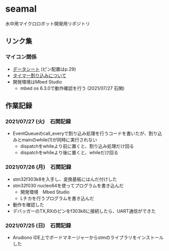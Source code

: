 # seamal
水中用マイクロロボット開発用リポジトリ


## リンク集
### マイコン関係
* [データシート](https://akizukidenshi.com/download/ds/st/stm32f303x6_st32f303x8.pdf) (ピン配置はp.29)
* [タイマー割り込みについて](https://mia-0032.hatenablog.jp/entry/mbed-os-events-library)
* 開発環境はMbed Studio 
  * mbed os 6.3.0で動作確認を行う (2021/07/27 石関)


## 作業記録

### 2021/07/27 (火)　石関記録
* EventQueueのcall_everyで割り込み処理を行うコードを書いたが、割り込みとmainのwhile(1)が同時に実行されない
  * dispatchをwhileより前に置くと、割り込み処理だけ回る
  * dispatchをwhileより後に置くと、whileだけ回る

### 2021/07/26 (月)　石関記録
* stm32f303k8を入手し、変換基板にはんだ付けした
* stm32f030 nucleo64を使ってプログラムを書き込んだ
  * 開発環境　Mbed Studio
  * Lチカを行うプログラムを書き込んだ
* 動作を確認した
* デバッガーのTX,RXのピンをf303k8に接続したら、UART通信ができた


### 2021/07/25 (日)　石関記録
* Arudiono IDE上でボードマネージャーからstmのライブラリをインストールした


